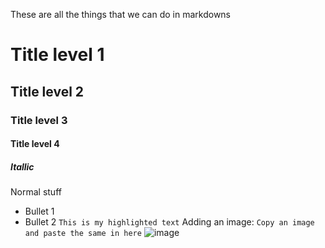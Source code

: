 These are all the things that we can do in markdowns

# Title level 1
## Title level 2
### Title level 3
#### Title level 4
##### Itallic
Normal stuff
- Bullet 1
- Bullet 2
`This is my highlighted text`
Adding an image: `Copy an image and paste the same in here`
![image](https://github.com/nilotpal95/demo_repo/assets/135049780/ae57b731-37f6-4b5c-9620-286528ff1939)
